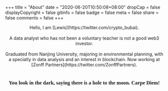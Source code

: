 +++
title = "About"
date = "2020-06-20T10:50:08+08:00"
dropCap = false
displayCopyright = false
gitinfo = false
badge = false
meta = false
share = false
comments = false
+++



<center> Hello, I am [Lewis](https://twitter.com/crypto_bubai).</center><br>

<center>A data analyst who has not been a voluntary teacher is not a good web3 investor.</center><br>

<center>Graduated from Nanjing University, majoring in environmental planning, with a specialty in data analysis and an interest in blockchain. Now working at [Zonff Partners](https://twitter.com/ZonffPartners).</center><br>

<center><h3 class="viva-la-vida" style="font-family:'ZCOOL XiaoWei'">You look in the dark, saying there is a hole to the moon. Carpe Diem!</h2></center>